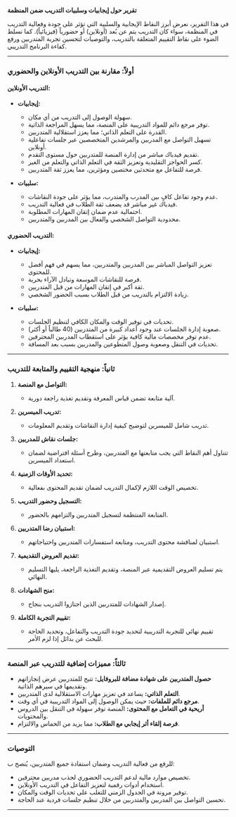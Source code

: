 


**تقرير حول إيجابيات وسلبيات التدريب ضمن المنظمة**

في هذا التقرير، نعرض أبرز النقاط الإيجابية والسلبية التي تؤثر على جودة وفعالية التدريب في المنظمة، سواء كان التدريب يتم عن بُعد (أونلاين) أو حضورياً (فيزيائياً). كما نسلط الضوء على نقاط التقييم المتعلقة بالتدريب، والتوصيات لتحسين تجربة المتدربين ورفع كفاءة البرنامج التدريبي.

---

### أولاً: مقارنة بين التدريب الأونلاين والحضوري

#### التدريب الأونلاين:
- **إيجابيات:**
  - سهولة الوصول إلى التدريب من أي مكان.
  - توفر مرجع دائم للمواد التدريبية على المنصة، مما يسهل المراجعة الذاتية.
  - القدرة على التعلم الذاتي؛ مما يعزز استقلالية المتدربين.
  - تسهيل التواصل مع المدربين والمرشدين المتخصصين عبر جلسات تفاعلية أونلاين.
  - تقديم فيدباك مباشر من إدارة المنصة للمتدربين حول مستوى التقدم.
  - كسر الحواجز التقليدية وتعزيز الثقة في التعلم الذاتي والتعلم من الغير.
  - فرصة للتفاعل مع متحدثين مختصين ومؤثرين، مما يعزز ثقة المتدربين.

- **سلبيات:**
  - عدم وجود تفاعل كافٍ بين المدرب والمتدرب، مما يؤثر على جودة النقاشات.
  - فيدباك غير مباشر قد يضعف ثقة الطلاب في فعالية التدريب.
  - احتمالية عدم ضمان إتقان المهارات المطلوبة.
  - محدودية التواصل الشخصي والفعال بين المدربين والمتدربين.
  
#### التدريب الحضوري:
- **إيجابيات:**
  - تعزيز التواصل المباشر بين المدربين والمتدربين، مما يسهم في فهم أفضل للمحتوى.
  - فرصة للنقاشات الموسعة وتبادل الآراء بحرية.
  - ثقة أكبر في إتقان المهارات من قبل المتدربين.
  - زيادة الالتزام بالتدريب من قبل الطلاب بسبب الحضور الشخصي.

- **سلبيات:**
  - تحديات في توفير الوقت والمكان الكافي لتنظيم الجلسات.
  - صعوبة إدارة الجلسات عند وجود أعداد كبيرة من المتدربين (40 طالباً أو أكثر).
  - عدم توفر مخصصات مالية كافية يؤثر على استقطاب المدربين المحترفين.
  - تحديات في التنقل وصعوبة وصول المتطوعين والمدربين بسبب بعد المسافة.

---

### ثانياً: منهجية التقييم والمتابعة للتدريب

1. **التواصل مع المنصة:**
   - آلية متابعة تضمن قياس المعرفة وتقديم تغذية راجعة دورية.

2. **تدريب الميسرين:**
   - تدريب شامل للميسرين لتوضيح كيفية إدارة النقاشات وتقديم المعلومات.

3. **جلسات نقاش للمدربين:**
   - تتناول أهم النقاط التي يجب متابعتها مع المتدربين، وطرح أسئلة افتراضية لضمان استعداد الميسرين.

4. **تحديد الأوقات الزمنية:**
   - تخصيص الوقت اللازم لإكمال التدريب لضمان تقديم المحتوى بفعالية.

5. **التسجيل وحضور التدريب:**
   - المتابعة المنتظمة لتسجيل المتدربين والتزامهم بالحضور.

6. **استبيان رضا المتدربين:**
   - استبيان لمناقشة محتوى التدريب، ومتابعة استفسارات المتدربين واحتياجاتهم.

7. **تقديم العروض التقديمية:**
   - يتم تسليم العروض التقديمية عبر المنصة، وتقديم التغذية الراجعة، يليها التسليم النهائي.

8. **منح الشهادات:**
   - إصدار الشهادات للمتدربين الذين اجتازوا التدريب بنجاح.

9. **تقييم التجربة الكاملة:**
   - تقييم نهائي للتجربة التدريبية لتحديد جودة التدريب والتفاعل، وتحديد الحاجة للبحث عن بدائل إذا لزم الأمر.

---

### ثالثاً: مميزات إضافية للتدريب عبر المنصة

- **حصول المتدربين على شهادة مضافة للبروفايل:** تتيح للمتدربين عرض إنجازاتهم وتقديمها في سيرهم الذاتية.
- **التعلم الذاتي:** يساعد في تعزيز مهارات الاستقلالية لدى المتدربين.
- **مرجع دائم للملفات:** حيث يمكن الوصول إلى المواد التدريبية في أي وقت.
- **أريحية في التعامل مع المحتوى:** المنصة توفر سهولة في التنقل بين الدروس والمحتويات.
- **فرصة إلقاء أثر إيجابي مع الطلاب:** مما يزيد من الحماس والالتزام.

---

### التوصيات
للرفع من فعالية التدريب وضمان استفادة جميع المتدربين، يُنصح ب:
- تخصيص موارد مالية لدعم التدريب الحضوري لجذب مدربين محترفين.
- استخدام أدوات رقمية لتعزيز التفاعل في التدريب الأونلاين.
- توفير مرونة في الجدول الزمني للتغلب على تحديات الوقت والمكان.
- تحسين التواصل بين المدربين والمتدربين من خلال تنظيم جلسات فردية عند الحاجة.

---


